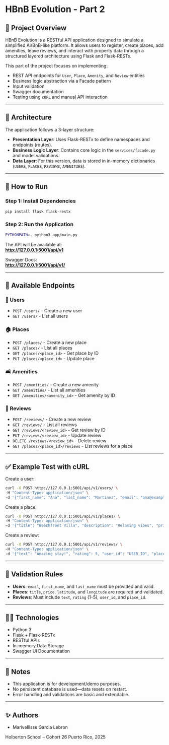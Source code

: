 
# HBnB Evolution - Part 2

## 📌 Project Overview

HBnB Evolution is a RESTful API application designed to simulate a simplified AirBnB-like platform. It allows users to register, create places, add amenities, leave reviews, and interact with property data through a structured layered architecture using Flask and Flask-RESTx.

This part of the project focuses on implementing:

- REST API endpoints for `User`, `Place`, `Amenity`, and `Review` entities
- Business logic abstraction via a Facade pattern
- Input validation
- Swagger documentation
- Testing using `cURL` and manual API interaction

---

## 🧱 Architecture

The application follows a 3-layer structure:

- **Presentation Layer**: Uses Flask-RESTx to define namespaces and endpoints (routes).
- **Business Logic Layer**: Contains core logic in the `services/facade.py` and model validations.
- **Data Layer**: For this version, data is stored in in-memory dictionaries (`USERS`, `PLACES`, `REVIEWS`, `AMENITIES`).

---

## 🚀 How to Run

### Step 1: Install Dependencies

```bash
pip install flask flask-restx
```

### Step 2: Run the Application

```bash
PYTHONPATH=. python3 app/main.py
```

The API will be available at:  
**http://127.0.0.1:5001/api/v1**

Swagger Docs:  
**http://127.0.0.1:5001/api/v1/**

---

## 📘 Available Endpoints

### 👤 Users

- `POST /users/` - Create a new user
- `GET /users/` - List all users

### 🏠 Places

- `POST /places/` - Create a new place
- `GET /places/` - List all places
- `GET /places/<place_id>` - Get place by ID
- `PUT /places/<place_id>` - Update place

### 🛋️ Amenities

- `POST /amenities/` - Create a new amenity
- `GET /amenities/` - List all amenities
- `GET /amenities/<amenity_id>` - Get amenity by ID

### 📝 Reviews

- `POST /reviews/` - Create a new review
- `GET /reviews/` - List all reviews
- `GET /reviews/<review_id>` - Get review by ID
- `PUT /reviews/<review_id>` - Update review
- `DELETE /reviews/<review_id>` - Delete review
- `GET /places/<place_id>/reviews` - List reviews for a place

---

## ✅ Example Test with cURL

Create a user:

```bash
curl -X POST http://127.0.0.1:5001/api/v1/users/ \
-H "Content-Type: application/json" \
-d '{"first_name": "Ana", "last_name": "Martínez", "email": "ana@example.com", "password": "1234"}'
```

Create a place:

```bash
curl -X POST http://127.0.0.1:5001/api/v1/places/ \
-H "Content-Type: application/json" \
-d '{"title": "Beachfront Villa", "description": "Relaxing vibes", "price": 200, "latitude": 18.45, "longitude": -66.08, "owner_id": "USER_ID", "amenities": []}'
```

Create a review:

```bash
curl -X POST http://127.0.0.1:5001/api/v1/reviews/ \
-H "Content-Type: application/json" \
-d '{"text": "Amazing stay!", "rating": 5, "user_id": "USER_ID", "place_id": "PLACE_ID"}'
```

---

## 🧪 Validation Rules

- **Users**: `email`, `first_name`, and `last_name` must be provided and valid.
- **Places**: `title`, `price`, `latitude`, and `longitude` are required and validated.
- **Reviews**: Must include `text`, `rating` (1–5), `user_id`, and `place_id`.

---

## 👩‍💻 Technologies

- Python 3
- Flask + Flask-RESTx
- RESTful APIs
- In-memory Data Storage
- Swagger UI Documentation

---

## 📎 Notes

- This application is for development/demo purposes.
- No persistent database is used—data resets on restart.
- Error handling and validations are basic and extendable.

---

## ✨ Authors

- Marivellisse Garcia Lebron


Holberton School – Cohort 26 
Puerto Rico, 2025


